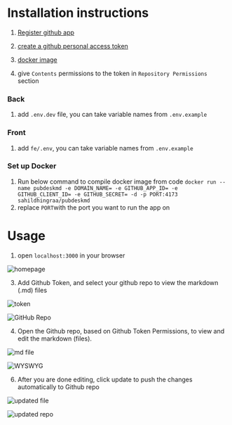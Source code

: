 # Installation instructions
1) [Register github app](https://docs.github.com/en/apps/creating-github-apps/registering-a-github-app/registering-a-github-app)
   
2) [create a github personal access token](https://docs.github.com/en/authentication/keeping-your-account-and-data-secure/managing-your-personal-access-tokens)
   
3) [docker image](https://hub.docker.com/repository/docker/sahildhingraa/pubdeskmd)
   
4) give `Contents` permissions to the token in `Repository Permissions` section

### Back
1) add `.env.dev` file, you can take variable names from `.env.example`

### Front
1) add `fe/.env`, you can take variable names from `.env.example`

### Set up Docker
1) Run below command to compile docker image from code
`docker run --name pubdeskmd -e DOMAIN_NAME= -e GITHUB_APP_ID= -e GITHUB_CLIENT_ID= -e GITHUB_SECRET= -d -p PORT:4173 sahildhingraa/pubdeskmd`
2) replace `PORT`with the port you want to run the app on

# Usage
1) open `localhost:3000` in your browser
   
![homepage](https://github.com/user-attachments/assets/a3cdb411-de43-42c3-906e-d862881a7aea)

3) Add Github Token, and select your github repo to view the markdown (.md) files
   
![token](https://github.com/user-attachments/assets/1a12258b-d6c2-49ed-9354-67ba04a460ac)

![GitHub Repo](https://github.com/user-attachments/assets/4c56130d-35bc-4e60-b97f-9626bfe3557f)

4) Open the Github repo, based on Github Token Permissions, to view and edit the markdown (files).
   
![md file](https://github.com/user-attachments/assets/51ab08e0-df17-499f-9dba-e03ae0f8757f)

![WYSWYG](https://github.com/user-attachments/assets/fa6c9d9d-f63f-420e-ad35-33b6236ef940)

6) After you are done editing, click update to push the changes automatically to Github repo
   
![updated file](https://github.com/user-attachments/assets/c744a2d9-297c-419d-b5a1-a76cd112e348)

![updated repo](https://github.com/user-attachments/assets/fed39a7b-9029-49e8-8ae6-8473eb27bfba)
